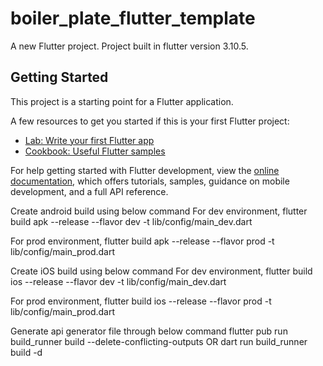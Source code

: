 # boiler_plate_flutter_template

A new Flutter project. Project built in flutter version 3.10.5.

## Getting Started

This project is a starting point for a Flutter application.

A few resources to get you started if this is your first Flutter project:

- [Lab: Write your first Flutter app](https://docs.flutter.dev/get-started/codelab)
- [Cookbook: Useful Flutter samples](https://docs.flutter.dev/cookbook)

For help getting started with Flutter development, view the
[online documentation](https://docs.flutter.dev/), which offers tutorials, samples, guidance on
mobile development, and a full API reference.

Create android build using below command
For dev environment,
flutter build apk --release --flavor dev -t lib/config/main_dev.dart

For prod environment,
flutter build apk --release --flavor prod -t lib/config/main_prod.dart

Create iOS build using below command
For dev environment,
flutter build ios --release --flavor dev -t lib/config/main_dev.dart

For prod environment,
flutter build ios --release --flavor prod -t lib/config/main_prod.dart

Generate api generator file through below command
flutter pub run build_runner build --delete-conflicting-outputs
OR
dart run build_runner build -d